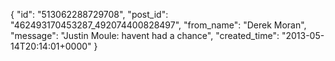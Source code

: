 {
   "id": "513062288729708",
   "post_id": "462493170453287_492074400828497",
   "from_name": "Derek Moran",
   "message": "Justin Moule: havent had a chance",
   "created_time": "2013-05-14T20:14:01+0000"
 }
